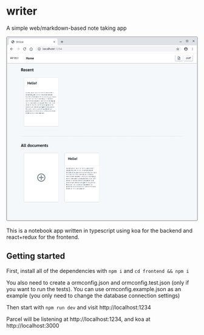 # writer
A simple web/markdown-based note taking app

![screenshot](docs/main.png)

This is a notebook app written in typescript using koa for the backend and react+redux for the frontend.

## Getting started

First, install all of the dependencies with `npm i` and `cd frontend && npm i`

You also need to create a ormconfig.json and ormconfig.test.json (only if you want to run the tests). You can use ormconfig.example.json as an example (you only need to change the database connection settings)

Then start with `npm run dev` and visit http://localhost:1234

Parcel will be listening at http://localhost:1234, and koa at http://localhost:3000
